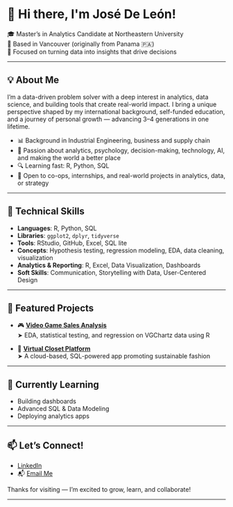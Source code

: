 # 👋 Hi there, I'm José De León!

🎓 Master’s in Analytics Candidate at Northeastern University  
📍 Based in Vancouver (originally from Panama 🇵🇦)  
💼 Focused on turning data into insights that drive decisions  

---

## 💡 About Me

I’m a data-driven problem solver with a deep interest in analytics, data science, and building tools that create real-world impact. I bring a unique perspective shaped by my international background, self-funded education, and a journey of personal growth — advancing 3–4 generations in one lifetime.

- 📊 Background in Industrial Engineering, business and supply chain
- 🧠 Passion about analytics, psychology, decision-making, technology, AI, and making the world a better place
- 🔍 Learning fast: R, Python, SQL
- 🤝 Open to co-ops, internships, and real-world projects in analytics, data, or strategy

---

## 🔧 Technical Skills

- **Languages**: R, Python, SQL
- **Libraries**: `ggplot2`, `dplyr`, `tidyverse` 
- **Tools**: RStudio, GitHub, Excel, SQL lite  
- **Concepts**: Hypothesis testing, regression modeling, EDA, data cleaning, visualization
- **Analytics & Reporting**: R, Excel, Data Visualization, Dashboards 
- **Soft Skills**: Communication, Storytelling with Data, User-Centered Design

---

## 📁 Featured Projects

- 🎮 [**Video Game Sales Analysis**](https://github.com/josedeleon-analytics/vgchartz-sales-analysis)  
  ➤ EDA, statistical testing, and regression on VGChartz data using R

- 👚 [**Virtual Closet Platform**](https://github.com/josedeleon-analytics/virtual-closet-platform)  
  ➤ A cloud-based, SQL-powered app promoting sustainable fashion

---

## 🌱 Currently Learning
- Building dashboards  
- Advanced SQL & Data Modeling  
- Deploying analytics apps  



---

## 📫 Let’s Connect!

- [LinkedIn](https://www.linkedin.com/in/jose-de-leon-analytics/)  
- 📬 [Email Me](mailto:j.angel2294@gmail.com)

Thanks for visiting — I’m excited to grow, learn, and collaborate!

---
